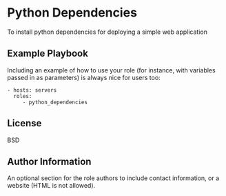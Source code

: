 Python Dependencies
=========

To install python dependencies for deploying a simple web application

Example Playbook
----------------

Including an example of how to use your role (for instance, with variables passed in as parameters) is always nice for users too:

    - hosts: servers
      roles:
         - python_dependencies

License
-------

BSD

Author Information
------------------

An optional section for the role authors to include contact information, or a website (HTML is not allowed).
